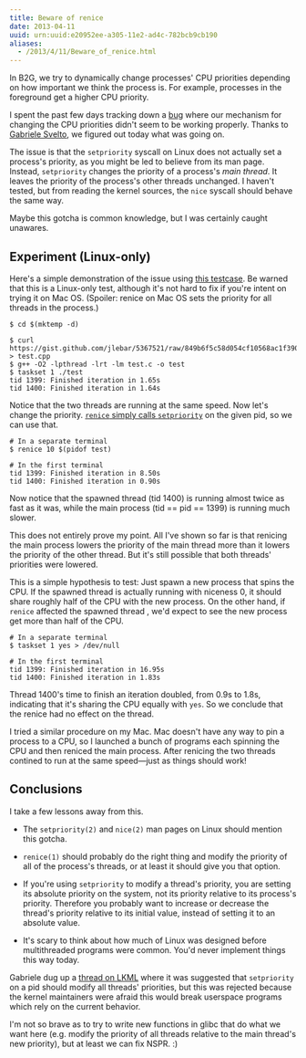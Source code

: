 ```yaml
---
title: Beware of renice
date: 2013-04-11
uuid: urn:uuid:e20952ee-a305-11e2-ad4c-782bcb9cb190
aliases:
  - /2013/4/11/Beware_of_renice.html
---
```


In B2G, we try to dynamically change processes' CPU priorities depending on how
important we think the process is.  For example, processes in the foreground
get a higher CPU priority.

I spent the past few days tracking down a [bug][] where our mechanism for
changing the CPU priorities didn't seem to be working properly.  Thanks to
[Gabriele Svelto][gsvelto], we figured out today what was going on.

The issue is that the `setpriority` syscall on Linux does not actually set a
process's priority, as you might be led to believe from its man page.  Instead,
`setpriority` changes the priority of a process's *main thread*.  It leaves the
priority of the process's other threads unchanged.  I haven't tested, but from
reading the kernel sources, the `nice` syscall should behave the same way.

Maybe this gotcha is common knowledge, but I was certainly caught unawares.

## Experiment (Linux-only)

Here's a simple demonstration of the issue using [this testcase][gist].  Be
warned that this is a Linux-only test, although it's not hard to fix if you're
intent on trying it on Mac OS.  (Spoiler: renice on Mac OS sets the priority
for all threads in the process.)

    $ cd $(mktemp -d)
     
    $ curl https://gist.github.com/jlebar/5367521/raw/849b6f5c58d054cf10568ac1f3902ab679f9db4f/gistfile1.cpp > test.cpp
    $ g++ -O2 -lpthread -lrt -lm test.c -o test
    $ taskset 1 ./test
    tid 1399: Finished iteration in 1.65s
    tid 1400: Finished iteration in 1.64s

Notice that the two threads are running at the same speed.  Now let's change
the priority.  [`renice` simply calls `setpriority`][renice-source] on the
given pid, so we can use that.

    # In a separate terminal
    $ renice 10 $(pidof test)

    # In the first terminal
    tid 1399: Finished iteration in 8.50s
    tid 1400: Finished iteration in 0.90s

Now notice that the spawned thread (tid 1400) is running almost twice as fast
as it was, while the main process (tid == pid == 1399) is running much slower.

This does not entirely prove my point.  All I've shown so far is that renicing
the main process lowers the priority of the main thread more than it lowers the
priority of the other thread.  But it's still possible that both threads'
priorities were lowered.

This is a simple hypothesis to test: Just spawn a new process that spins the
CPU.  If the spawned thread is actually running with niceness 0, it should
share roughly half of the CPU with the new process.  On the other hand, if
`renice` affected the spawned thread , we'd expect to see the new process get
more than half of the CPU.

    # In a separate terminal
    $ taskset 1 yes > /dev/null

    # In the first terminal
    tid 1399: Finished iteration in 16.95s
    tid 1400: Finished iteration in 1.83s

Thread 1400's time to finish an iteration doubled, from 0.9s to 1.8s,
indicating that it's sharing the CPU equally with `yes`.  So we conclude that
the renice had no effect on the thread.

I tried a similar procedure on my Mac.  Mac doesn't have any way to pin a
process to a CPU, so I launched a bunch of programs each spinning the CPU and
then reniced the main process.  After renicing the two threads contined to run
at the same speed&mdash;just as things should work!

## Conclusions

I take a few lessons away from this.

 * The `setpriority(2)` and `nice(2)` man pages on Linux should mention this
   gotcha.

 * `renice(1)` should probably do the right thing and modify the priority of
   all of the process's threads, or at least it should give you that option.

 * If you're using `setpriority` to modify a thread's priority, you are
   setting its absolute priority on the system, not its priority relative to
   its process's priority.  Therefore you probably want to increase or decrease
   the thread's priority relative to its initial value, instead of setting it
   to an absolute value.

 * It's scary to think about how much of Linux was designed before
   multithreaded programs were common.  You'd never implement things this way
   today.

Gabriele dug up a [thread on LKML][] where it was suggested that `setpriority`
on a pid should modify all threads' priorities, but this was rejected because
the kernel maintainers were afraid this would break userspace programs which
rely on the current behavior.

I'm not so brave as to try to write new functions in glibc that do what we want
here (e.g. modify the priority of all threads relative to the main thread's new
priority), but at least we can fix NSPR.  :)

[bug]: https://bugzilla.mozilla.org/show_bug.cgi?id=847592
[gist]: https://gist.github.com/jlebar/5367521
[renice-source]: http://git.kernel.org/cgit/utils/util-linux/util-linux.git/tree/sys-utils/renice.c?h=stable/v2.13.1#n126
[gsvelto]: https://github.com/gabrielesvelto
[thread on LKML]: https://lkml.org/lkml/2008/9/10/122
